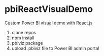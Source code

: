 # pbiReactVisualDemo

Custom Power BI visual demo with React.js

1) clone repos
2) npm install
3) pbiviz package
4) upload .pbiviz file to Power BI admin portal
